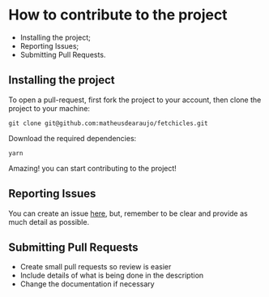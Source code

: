 # How to contribute to the project

- Installing the project;
- Reporting Issues;
- Submitting Pull Requests.

## Installing the project

To open a pull-request, first fork the project to your account, then clone the project to your machine:

`git clone git@github.com:matheusdearaujo/fetchicles.git`

Download the required dependencies:

`yarn`

Amazing! you can start contributing to the project!

## Reporting Issues

You can create an issue [here](https://github.com/matheusdearaujo/fetchicles/issues), but, remember to be clear and provide as much detail as possible.

## Submitting Pull Requests
- Create small pull requests so review is easier
- Include details of what is being done in the description
- Change the documentation if necessary
